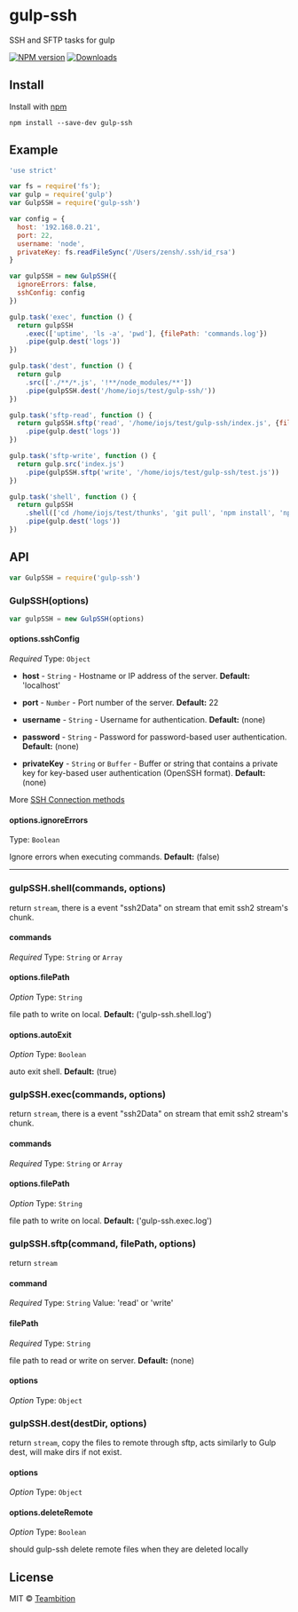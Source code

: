 gulp-ssh
====
SSH and SFTP tasks for gulp

[![NPM version][npm-image]][npm-url]
[![Downloads][downloads-image]][downloads-url]

## Install

Install with [npm](https://npmjs.org/package/gulp-ssh)

```
npm install --save-dev gulp-ssh
```

## Example

```js
'use strict'

var fs = require('fs');
var gulp = require('gulp')
var GulpSSH = require('gulp-ssh')

var config = {
  host: '192.168.0.21',
  port: 22,
  username: 'node',
  privateKey: fs.readFileSync('/Users/zensh/.ssh/id_rsa')
}

var gulpSSH = new GulpSSH({
  ignoreErrors: false,
  sshConfig: config
})

gulp.task('exec', function () {
  return gulpSSH
    .exec(['uptime', 'ls -a', 'pwd'], {filePath: 'commands.log'})
    .pipe(gulp.dest('logs'))
})

gulp.task('dest', function () {
  return gulp
    .src(['./**/*.js', '!**/node_modules/**'])
    .pipe(gulpSSH.dest('/home/iojs/test/gulp-ssh/'))
})

gulp.task('sftp-read', function () {
  return gulpSSH.sftp('read', '/home/iojs/test/gulp-ssh/index.js', {filePath: 'index.js'})
    .pipe(gulp.dest('logs'))
})

gulp.task('sftp-write', function () {
  return gulp.src('index.js')
    .pipe(gulpSSH.sftp('write', '/home/iojs/test/gulp-ssh/test.js'))
})

gulp.task('shell', function () {
  return gulpSSH
    .shell(['cd /home/iojs/test/thunks', 'git pull', 'npm install', 'npm update', 'npm test'], {filePath: 'shell.log'})
    .pipe(gulp.dest('logs'))
})
```

## API

```js
var GulpSSH = require('gulp-ssh')
```

### GulpSSH(options)

```js
var gulpSSH = new GulpSSH(options)
```

#### options.sshConfig

*Required*
Type: `Object`

* **host** - `String` - Hostname or IP address of the server. **Default:** 'localhost'

* **port** - `Number` - Port number of the server. **Default:** 22

* **username** - `String` - Username for authentication. **Default:** (none)

* **password** - `String` - Password for password-based user authentication. **Default:** (none)

* **privateKey** - `String` or `Buffer` - Buffer or string that contains a private key for key-based user authentication (OpenSSH format). **Default:** (none)

More [SSH Connection methods](https://github.com/mscdex/ssh2#connection-methods)

#### options.ignoreErrors

Type: `Boolean`

Ignore errors when executing commands. **Default:** (false)

*****

### gulpSSH.shell(commands, options)

return `stream`, there is a event "ssh2Data" on stream that emit ssh2 stream's chunk.

#### commands

*Required*
Type: `String` or `Array`

#### options.filePath

*Option*
Type: `String`

file path to write on local. **Default:** ('gulp-ssh.shell.log')

#### options.autoExit

*Option*
Type: `Boolean`

auto exit shell. **Default:** (true)

### gulpSSH.exec(commands, options)

return `stream`, there is a event "ssh2Data" on stream that emit ssh2 stream's chunk.

#### commands

*Required*
Type: `String` or `Array`

#### options.filePath

*Option*
Type: `String`

file path to write on local. **Default:** ('gulp-ssh.exec.log')


### gulpSSH.sftp(command, filePath, options)

return `stream`

#### command

*Required*
Type: `String`
Value: 'read' or 'write'

#### filePath

*Required*
Type: `String`

file path to read or write on server. **Default:** (none)

#### options

*Option*
Type: `Object`

### gulpSSH.dest(destDir, options)

return `stream`, copy the files to remote through sftp, acts similarly to Gulp dest, will make dirs if not exist.

#### options

*Option*
Type: `Object`

#### options.deleteRemote

*Option*
Type: `Boolean`

should gulp-ssh delete remote files when they are deleted locally

## License

MIT © [Teambition](https://www.teambition.com)

[npm-url]: https://npmjs.org/package/gulp-ssh
[npm-image]: http://img.shields.io/npm/v/gulp-ssh.svg

[downloads-url]: https://npmjs.org/package/gulp-ssh
[downloads-image]: http://img.shields.io/npm/dm/gulp-ssh.svg?style=flat-square
